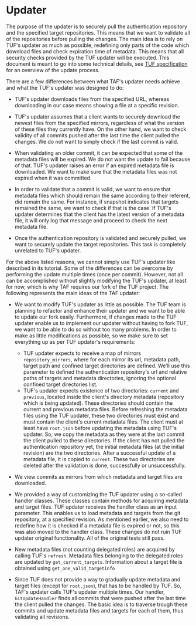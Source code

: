 # Updater

The purpose of the updater is to securely pull the authentication repository and the specified target repositories. This means that we want to validate all of the repositories before pulling the changes. The main idea is to rely on TUF's updater as much as possible, redefining only parts of the code which download files and check expiration time of metadata. This means that all security checks provided by the TUF updater will be executed. This document is meant to go into some technical details, see [TUF specification ](tuf-specification.md) for an overview of the update process.

There are a few differences between what TAF's updater needs achieve and what the TUF's updater was designed to do:

- TUF's updater downloads files from the specified URL, whereas downloading in our case means showing a file at a specific revision.

- TUF's updater assumes that a client wants to securely download the newest files from the specified mirrors, regardless of what the version of these files they currently have. On the other hand, we want to check validity of all commits pushed after the last time the client pulled the changes. We do not want to simply check if the last commit is valid.
- When validating an older commit, it can be expected that some of the metadata files will be expired. We do not want the update to fail because of that. TUF's updater raises an error if an expired metadata file is downloaded. We want to make sure that the metadata files was not expired when it was committed.
- In order to validate that a commit is valid, we want to ensure that metadata files which should remain the same according to their referent, did remain the same. For instance, if snapshot indicates that targets remained the same, we want to check if that is the case. If TUF's updater determines that the client has the latest version of a metadata file, it will only log that message and proceed to check the next metadata file.
- Once the authentication repository is validated and securely pulled, we want to securely update the target repositories. This task is completely unrelated to TUF's updater.

For the above listed reasons, we cannot simply use TUF's updater like described in its tutorial. Some of the differences can be overcome by performing the update multiple times (once per commit). However, not all can be accomplished without slightly modifying the TUF's updater, at least for now, which is why TAF requires our fork of the TUF project. The following represents the main ideas of the TAF updater:

- We want to modify TUF's updater as little as possible. The TUF team is planning to refactor and enhance their updater and we want to be able to update our fork easily. Furthermore, if changes made to the TUF updater enable us to implement our updater without having to fork TUF, we want to be able to do so without too many problems. In order to make as little modifications as possible, so we make sure to set everything up as per TUF updater's requirements:

  - TUF updater expects to receive a map of mirrors `repository_mirrors`, where for each mirror its url, metadata path, target path and confined target directories are defined. We'll use this parameter to defined the authentication repository's url and relative paths of targets and metadata directories, ignoring the optional confined target directories list.
  - TUF's updater expects existence of two directories: `current` and `previous`, located inside the client's directory metadata (repository which is being updated). These directories should contain the current and previous metadata files. Before refreshing the metadata files using the TUF updater, these two directories must exist and must contain the client's current metadata files. The client must at least have `root.json` before updating the metadata using TUF's updater. So, we copy the metadata as they were at the last commit the client pulled to these directories. If the client has not pulled the authentication repository yet, the initial metadata files (at the initial revision) are the two directories. After a successful update of a metadata file, it is copied to `current`. These two directories are deleted after the validation is done, successfully or unsuccessfully.

- We view commits as mirrors from which metadata and target files are downloaded.

- We provided a way of customizing the TUF updater using a so-called handler classes. These classes contain methods for acquiring metadata and target files. TUF updater receives the handler class as an input parameter. This enables us to load metadata and targets from the git repository, at a specified revision. As mentioned earlier, we also need to redefine how it is checked if a metadata file is expired or not, so this was also moved to the handler class. These changes do not ruin TUF updater original functionality. All of the original tests still pass.

- New metadata files (not counting delegated roles) are acquired by calling TUF's `refresh`. Metadata files belonging to the delegated roles are updated by `get_current_targets`. Information about a target file is obtained using `get_one_valid_targetinfo`

- Since TUF does not provide a way to gradually update metadata and target files (except for `root.json`), that has to be handled by TUF. So, TAF's updater calls TUF's updater multiple times. Our handler, `GitUpdateHandler` finds all commits that were pushed after the last time the client pulled the changes. The basic idea is to traverse trough these commits and update metadata files and targets for each of them, thus validating all revisions.

  



